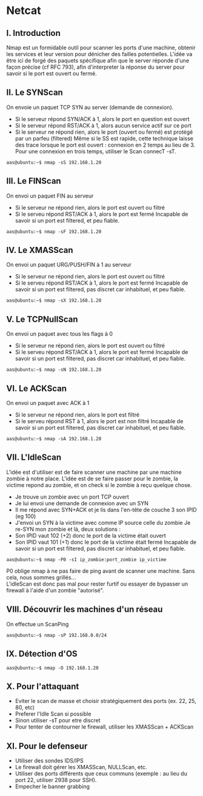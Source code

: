 # Netcat

## I. Introduction
Nmap est un formidable outil pour scanner les ports d'une machine, obtenir les services et leur version pour dénicher des failles potentielles. L'idée va être ici de forgé des paquets spécifique afin que le server réponde d'une façon précise (cf RFC 793), afin d'interpreter la réponse du server pour savoir si le port est ouvert ou fermé.

## II. Le SYNScan
On envoie un paquet TCP SYN au server (demande de connexion).
* Si le serveur répond SYN/ACK à 1, alors le port en question est ouvert
* Si le serveur répond RST/ACK à 1, alors aucun service actif sur ce port
* Si le serveur ne répond rien, alors le port (ouvert ou fermé) est protégé par un parfeu (filtered)
Même si le SS est rapide, cette technique laisse des trace lorsque le port est ouvert : connexion en 2 temps au lieu de 3. Pour une connexion en trois temps, utiliser le Scan connecT -sT.
```{r, engine='bash'}
aas@ubuntu:~$ nmap -sS 192.168.1.20
```

## III. Le FINScan
On envoi un paquet FIN au serveur
* Si le serveur ne répond rien, alors le port est ouvert ou filtré
* Si le serveu répond RST/ACK à 1, alors le port est fermé
Incapable de savoir si un port est filtered, et peu fiable.
```{r, engine='bash'}
aas@ubuntu:~$ nmap -sF 192.168.1.20
```

## IV. Le XMASScan
On envoi un paquet URG/PUSH/FIN à 1 au serveur
* Si le serveur ne répond rien, alors le port est ouvert ou filtré
* Si le serveu répond RST/ACK à 1, alors le port est fermé
Incapable de savoir si un port est filtered, pas discret car inhabituel, et peu fiable.
```{r, engine='bash'}
aas@ubuntu:~$ nmap -sX 192.168.1.20
```

## V. Le TCPNullScan
On envoi un paquet avec tous les flags à 0
* Si le serveur ne répond rien, alors le port est ouvert ou filtré
* Si le serveu répond RST/ACK à 1, alors le port est fermé
Incapable de savoir si un port est filtered, pas discret car inhabituel, et peu fiable.
```{r, engine='bash'}
aas@ubuntu:~$ nmap -sN 192.168.1.20
```

## VI. Le ACKScan
On envoi un paquet avec ACK à 1
* Si le serveur ne répond rien, alors le port est filtré
* Si le serveu répond RST à 1, alors le port est non filtré
Incapable de savoir si un port est filtered, pas discret car inhabituel, et peu fiable.
```{r, engine='bash'}
aas@ubuntu:~$ nmap -sA 192.168.1.20
```

## VII. L'IdleScan
L'idée est d'utiliser est de faire scanner une machine par une machine zombie à notre place. L'idée est de se faire passer pour le zombie, la victime repond au zombie, et on check si le zombie à reçu quelque chose.
* Je trouve un zombie avec un port TCP ouvert
* Je lui envoi une demande de connexion avec un SYN
* Il me répond avec SYN+ACK et je lis dans l'en-tête de couche 3 son IPID (eg 100)
* J'envoi un SYN à la victime avec comme IP source celle du zombie
Je re-SYN mon zombie et là, deux solutions :
* Son IPID vaut 102 (+2) donc le port de la victime était ouvert
* Son IPID vaut 101 (+1) donc le port de la victime était fermé
Incapable de savoir si un port est filtered, pas discret car inhabituel, et peu fiable.
```{r, engine='bash'}
aas@ubuntu:~$ nmap -P0 -sI ip_zombie:port_zombie ip_victime
```
P0 oblige nmap à ne pas faire de ping avant de scanner une machine. Sans cela, nous sommes grillés...  
L'idleScan est donc pas mal pour rester furtif ou essayer de bypasser un firewall à l'aide d'un zombie "autorisé".

## VIII. Découvrir les machines d'un réseau
On effectue un ScanPing
```{r, engine='bash'}
aas@ubuntu:~$ nmap -sP 192.168.0.0/24
```

## IX. Détection d'OS
```{r, engine='bash'}
aas@ubuntu:~$ nmap -O 192.168.1.20
```

## X. Pour l'attaquant
* Eviter le scan de masse et choisir stratégiquement des ports (ex. 22, 25, 80, etc)
* Preferer l'Idle Scan si possible
* Sinon utiliser -sT pour etre discret
* Pour tenter de contourner le firewall, utiliser les XMASScan + ACKScan

## XI. Pour le defenseur
* Utiliser des sondes IDS/IPS
* Le firewall doit gérer les XMASScan, NULLScan, etc.
* Utiliser des ports différents que ceux communs (exemple : au lieu du port 22, utiliser 2938 pour SSH).
* Empecher le banner grabbing
